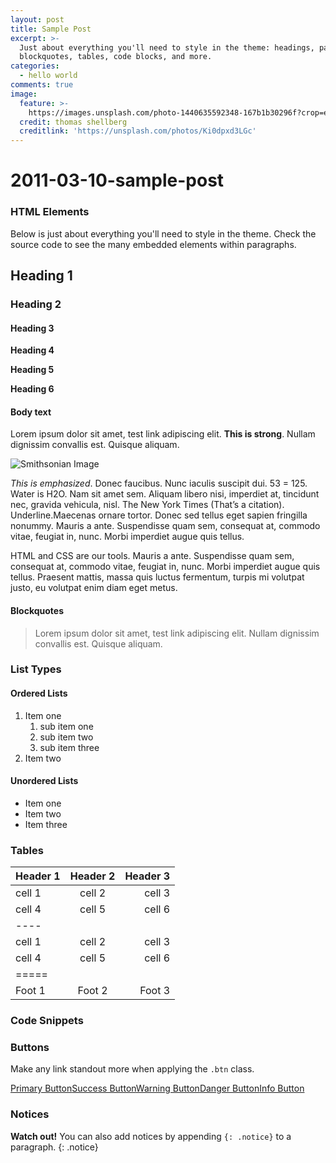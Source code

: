 ```yaml
---
layout: post
title: Sample Post
excerpt: >-
  Just about everything you'll need to style in the theme: headings, paragraphs,
  blockquotes, tables, code blocks, and more.
categories:
  - hello world
comments: true
image:
  feature: >-
    https://images.unsplash.com/photo-1440635592348-167b1b30296f?crop=entropy&dpr=2&fit=crop&fm=jpg&h=475&ixjsv=2.1.0&ixlib=rb-0.3.5&q=50&w=1250
  credit: thomas shellberg
  creditlink: 'https://unsplash.com/photos/Ki0dpxd3LGc'
---
```


# 2011-03-10-sample-post

### HTML Elements

Below is just about everything you'll need to style in the theme. Check the source code to see the many embedded elements within paragraphs.

## Heading 1

### Heading 2

#### Heading 3

**Heading 4**

**Heading 5**

**Heading 6**

#### Body text

Lorem ipsum dolor sit amet, test link adipiscing elit. **This is strong**. Nullam dignissim convallis est. Quisque aliquam.

![Smithsonian Image](https://images.unsplash.com/photo-1440635592348-167b1b30296f?crop=entropy&dpr=2&fit=crop&fm=jpg&h=475&ixjsv=2.1.0&ixlib=rb-0.3.5&q=50&w=1250)

_This is emphasized_. Donec faucibus. Nunc iaculis suscipit dui. 53 = 125. Water is H2O. Nam sit amet sem. Aliquam libero nisi, imperdiet at, tincidunt nec, gravida vehicula, nisl. The New York Times \(That’s a citation\). Underline.Maecenas ornare tortor. Donec sed tellus eget sapien fringilla nonummy. Mauris a ante. Suspendisse quam sem, consequat at, commodo vitae, feugiat in, nunc. Morbi imperdiet augue quis tellus.

HTML and CSS are our tools. Mauris a ante. Suspendisse quam sem, consequat at, commodo vitae, feugiat in, nunc. Morbi imperdiet augue quis tellus. Praesent mattis, massa quis luctus fermentum, turpis mi volutpat justo, eu volutpat enim diam eget metus.

#### Blockquotes

> Lorem ipsum dolor sit amet, test link adipiscing elit. Nullam dignissim convallis est. Quisque aliquam.

### List Types

#### Ordered Lists

1. Item one
   1. sub item one
   2. sub item two
   3. sub item three
2. Item two

#### Unordered Lists

* Item one
* Item two
* Item three

### Tables

| Header 1 | Header 2 | Header 3 |
| :--- | :---: | ---: |
| cell 1 | cell 2 | cell 3 |
| cell 4 | cell 5 | cell 6 |
| ---- |  |  |
| cell 1 | cell 2 | cell 3 |
| cell 4 | cell 5 | cell 6 |
| ===== |  |  |
| Foot 1 | Foot 2 | Foot 3 |

### Code Snippets

### Buttons

Make any link standout more when applying the `.btn` class.

[Primary Button](2011-03-10-sample-post.md)[Success Button](2011-03-10-sample-post.md)[Warning Button](2011-03-10-sample-post.md)[Danger Button](2011-03-10-sample-post.md)[Info Button](2011-03-10-sample-post.md)

### Notices

**Watch out!** You can also add notices by appending `{: .notice}` to a paragraph. {: .notice}

